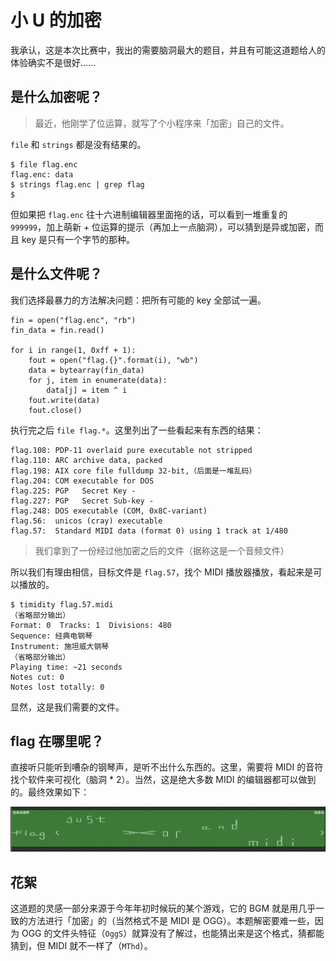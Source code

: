 # 小 U 的加密

我承认，这是本次比赛中，我出的需要脑洞最大的题目，并且有可能这道题给人的体验确实不是很好……

## 是什么加密呢？

> 最近，他刚学了位运算，就写了个小程序来「加密」自己的文件。

`file` 和 `strings` 都是没有结果的。

```
$ file flag.enc
flag.enc: data
$ strings flag.enc | grep flag
$
```

但如果把 `flag.enc` 往十六进制编辑器里面拖的话，可以看到一堆重复的 `999999`，加上萌新 + 位运算的提示（再加上一点脑洞），可以猜到是异或加密，而且 key 是只有一个字节的那种。

## 是什么文件呢？

我们选择最暴力的方法解决问题：把所有可能的 key 全部试一遍。

```
fin = open("flag.enc", "rb")
fin_data = fin.read()

for i in range(1, 0xff + 1):
    fout = open("flag.{}".format(i), "wb")
    data = bytearray(fin_data)
    for j, item in enumerate(data):
        data[j] = item ^ i
    fout.write(data)
    fout.close()
```

执行完之后 `file flag.*`。这里列出了一些看起来有东西的结果：

```
flag.108: PDP-11 overlaid pure executable not stripped
flag.110: ARC archive data, packed
flag.198: AIX core file fulldump 32-bit,（后面是一堆乱码）
flag.204: COM executable for DOS
flag.225: PGP	Secret Key -
flag.227: PGP	Secret Sub-key -
flag.248: DOS executable (COM, 0x8C-variant)
flag.56:  unicos (cray) executable
flag.57:  Standard MIDI data (format 0) using 1 track at 1/480
```

> 我们拿到了一份经过他加密之后的文件（据称这是一个音频文件）

所以我们有理由相信，目标文件是 `flag.57`，找个 MIDI 播放器播放，看起来是可以播放的。

```
$ timidity flag.57.midi
（省略部分输出）
Format: 0  Tracks: 1  Divisions: 480
Sequence: 经典电钢琴
Instrument: 施坦威大钢琴
（省略部分输出）
Playing time: ~21 seconds
Notes cut: 0
Notes lost totally: 0
```

显然，这是我们需要的文件。

## flag 在哪里呢？

直接听只能听到嘈杂的钢琴声，是听不出什么东西的。这里，需要将 MIDI 的音符找个软件来可视化（脑洞 * 2）。当然，这是绝大多数 MIDI 的编辑器都可以做到的。最终效果如下：

![flag](images/midi.png)

## 花絮

这道题的灵感一部分来源于今年年初时候玩的某个游戏，它的 BGM 就是用几乎一致的方法进行「加密」的（当然格式不是 MIDI 是 OGG）。本题解密要难一些，因为 OGG 的文件头特征（`OggS`）就算没有了解过，也能猜出来是这个格式，猜都能猜到，但 MIDI 就不一样了（`MThd`）。